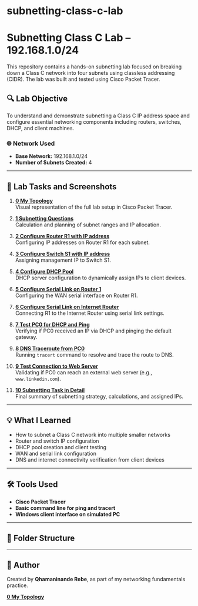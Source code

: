 # subnetting-class-c-lab
# Subnetting Class C Lab – 192.168.1.0/24

This repository contains a hands-on subnetting lab focused on breaking down a Class C network into four subnets using classless addressing (CIDR). The lab was built and tested using Cisco Packet Tracer.

## 🔍 Lab Objective

To understand and demonstrate subnetting a Class C IP address space and configure essential networking components including routers, switches, DHCP, and client machines.

### 🌐 Network Used
- **Base Network:** 192.168.1.0/24
- **Number of Subnets Created:** 4

---

## 🧪 Lab Tasks and Screenshots

1. **[0 My Topology](./images/1.png.png)**  
   Visual representation of the full lab setup in Cisco Packet Tracer.

2. **[1 Subnetting Questions](./images/2.png)**  
   Calculation and planning of subnet ranges and IP allocation.

3. **[2 Configure Router R1 with IP address](./images/3.png)**  
   Configuring IP addresses on Router R1 for each subnet.

4. **[3 Configure Switch S1 with IP address](./images/4.png)**  
   Assigning management IP to Switch S1.

5. **[4 Configure DHCP Pool](./images/5.png)**  
   DHCP server configuration to dynamically assign IPs to client devices.

6. **[5 Configure Serial Link on Router 1](./images/6.png)**  
   Configuring the WAN serial interface on Router R1.

7. **[6 Configure Serial Link on Internet Router](./images/7.png)**  
   Connecting R1 to the Internet Router using serial link settings.

8. **[7 Test PC0 for DHCP and Ping](./images/8.png)**  
   Verifying if PC0 received an IP via DHCP and pinging the default gateway.

9. **[8 DNS Traceroute from PC0](./images/9.png)**  
   Running `tracert` command to resolve and trace the route to DNS.

10. **[9 Test Connection to Web Server](./images/10.png)**  
   Validating if PC0 can reach an external web server (e.g., `www.linkedin.com`).

11. **[10 Subnetting Task in Detail](./images/11.png)**  
   Final summary of subnetting strategy, calculations, and assigned IPs.

---

## 💡 What I Learned

- How to subnet a Class C network into multiple smaller networks
- Router and switch IP configuration
- DHCP pool creation and client testing
- WAN and serial link configuration
- DNS and internet connectivity verification from client devices

---

## 🛠 Tools Used

- **Cisco Packet Tracer**
- **Basic command line for ping and tracert**
- **Windows client interface on simulated PC**

---

## 📂 Folder Structure

---

## 🧠 Author

Created by **Qhamaninande Rebe**, as part of my networking fundamentals practice.

 **[0 My Topology](./images/1.png)** 

